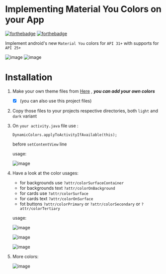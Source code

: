# Implementing Material You Colors on your App

[![forthebadge](https://forthebadge.com/images/badges/built-for-android.svg)](https://forthebadge.com)
[![forthebadge](http://forthebadge.com/images/badges/built-with-love.svg)](http://forthebadge.com)

Implement android's new `Material You` colors for `API 31+` with supports for `API 25+`

 ![image](ss_1.png)  ![image](ss_2.png)

# Installation

1. Make your own theme files from [Here](https://material-foundation.github.io/material-theme-builder/) , _**you can add your own colors**_
   - [x] (you can also use this project files)
2. Copy those files to your projects respective directories, both `light` and `dark` variant
3. On `your activity.java` file use :
   ```
   DynamicColors.applyToActivityIfAvailable(this);
   ```
   before `setContentView` line

   usage:
   
   ![image](ss_3.png)

5. Have a look at the color usages:
   - for backgrounds use `?attr/colorSurfaceContainer`
   - for backgrounds text `?attr/colorOnBackground`
   - for cards use `?attr/colorSurface`
   - for cards text `?attr/colorOnSurface`
   - fot buttons `?attr/colorPrimary` or `?attr/colorSecondary` or `?attr/colorTertiary`
   
   usage:
   
   ![image](ss_4.png)
   
   ![image](ss_5.png)
   
   ![image](ss_6.png)

7. More colors:
   
   ![image](ss_7.png)
